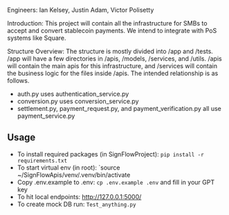 Engineers:
Ian Kelsey, Justin Adam, Victor Polisetty

Introduction:
This project will contain all the infrastructure for SMBs to accept and convert stablecoin payments. We intend to integrate with PoS systems like Square.

Structure Overview:
The structure is mostly divided into /app and /tests. /app will have a few directories in /apis, /models, /services, and /utils. /apis will contain the main apis for this infrastructure, and /services will contain the business logic for the files inside /apis. The intended relationship is as follows.
- auth.py uses authentication_service.py
- conversion.py uses conversion_service.py
- settlement.py, payment_request.py, and payment_verification.py all use payment_service.py

## Usage
- To install required packages (in SignFlowProject): `pip install -r requirements.txt`
- To start virtual env (in root): `source ~/SignFlowApis/venv/.venv/bin/activate
- Copy .env.example to .env: `cp .env.example .env` and fill in your GPT key
- To hit local endpoints: http://127.0.0.1:5000/
- To create mock DB run: `Test_anything.py`
